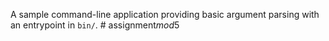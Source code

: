 A sample command-line application providing basic argument parsing with an entrypoint in `bin/`.
#   a s s i g n m e n t _ m o d _ 5  
 